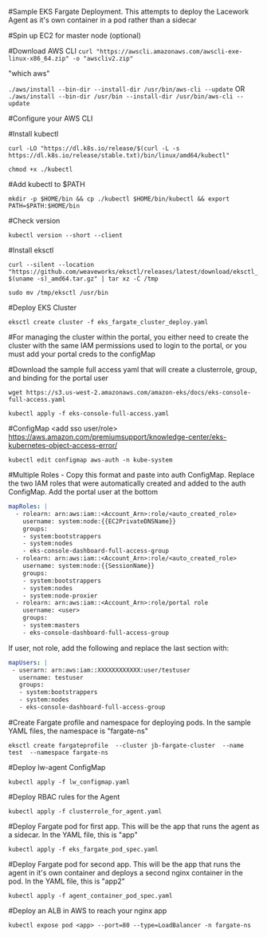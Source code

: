#Sample EKS Fargate Deployment. This attempts to deploy the Lacework Agent as it's own container in a pod rather than a sidecar

#Spin up EC2 for master node (optional)

#Download AWS CLI
```curl "https://awscli.amazonaws.com/awscli-exe-linux-x86_64.zip" -o "awscliv2.zip"```

"which aws"

```./aws/install --bin-dir --install-dir /usr/bin/aws-cli --update```
OR
```./aws/install --bin-dir /usr/bin --install-dir /usr/bin/aws-cli --update```

#Configure your AWS CLI

#Install kubectl

```curl -LO "https://dl.k8s.io/release/$(curl -L -s https://dl.k8s.io/release/stable.txt)/bin/linux/amd64/kubectl"```

```chmod +x ./kubectl```

#Add kubectl to $PATH

```mkdir -p $HOME/bin && cp ./kubectl $HOME/bin/kubectl && export PATH=$PATH:$HOME/bin```

#Check version

```kubectl version --short --client```

#Install eksctl

```curl --silent --location "https://github.com/weaveworks/eksctl/releases/latest/download/eksctl_$(uname -s)_amd64.tar.gz" | tar xz -C /tmp```

```sudo mv /tmp/eksctl /usr/bin```


#Deploy EKS Cluster

```eksctl create cluster -f eks_fargate_cluster_deploy.yaml```

#For managing the cluster within the portal, you either need to create the cluster with the same IAM permissions used to login to the portal, or you must add your portal creds to the configMap

#Download the sample full access yaml that will create a clusterrole, group, and binding for the portal user

```wget https://s3.us-west-2.amazonaws.com/amazon-eks/docs/eks-console-full-access.yaml```

```kubectl apply -f eks-console-full-access.yaml```

#ConfigMap <add sso user/role>
https://aws.amazon.com/premiumsupport/knowledge-center/eks-kubernetes-object-access-error/

```kubectl edit configmap aws-auth -n kube-system```


#Multiple Roles - Copy this format and paste into auth ConfigMap. Replace the two IAM roles that were automatically created and added to the auth ConfigMap. Add the portal user at the bottom

```yaml
mapRoles: |
  - rolearn: arn:aws:iam::<Account_Arn>:role/<auto_created_role>
    username: system:node:{{EC2PrivateDNSName}}
    groups:
    - system:bootstrappers
    - system:nodes
    - eks-console-dashboard-full-access-group
  - rolearn: arn:aws:iam::<Account_Arn>:role/<auto_created_role>
    username: system:node:{{SessionName}}
    groups:
    - system:bootstrappers
    - system:nodes
    - system:node-proxier
  - rolearn: arn:aws:iam::<Account_Arn>:role/portal role
    username: <user>
    groups:
    - system:masters
    - eks-console-dashboard-full-access-group
 ```

If user, not role, add the following and replace the last section with:

 ```yaml 
mapUsers: |
  - userarn: arn:aws:iam::XXXXXXXXXXXX:user/testuser
    username: testuser
    groups:
    - system:bootstrappers
    - system:nodes
    - eks-console-dashboard-full-access-group
```

#Create Fargate profile and namespace for deploying pods. In the sample YAML files, the namespace is "fargate-ns"

```eksctl create fargateprofile  --cluster jb-fargate-cluster  --name test  --namespace fargate-ns```

#Deploy lw-agent ConfigMap

```kubectl apply -f lw_configmap.yaml```

#Deploy RBAC rules for the Agent

```kubectl apply -f clusterrole_for_agent.yaml```

#Deploy Fargate pod for first app. This will be the app that runs the agent as a sidecar. In the YAML file, this is "app"

```kubectl apply -f eks_fargate_pod_spec.yaml```

#Deploy Fargate pod for second app. This will be the app that runs the agent in it's own container and deploys a second nginx container in the pod. In the YAML file, this is "app2"

```kubectl apply -f agent_container_pod_spec.yaml```

#Deploy an ALB in AWS to reach your nginx app

```kubectl expose pod <app> --port=80 --type=LoadBalancer -n fargate-ns```
